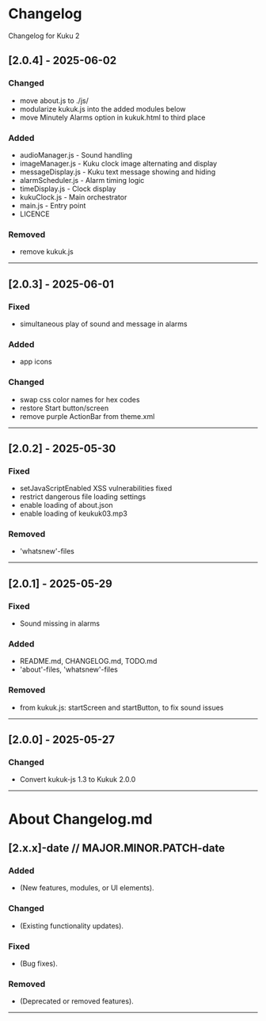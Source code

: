 # Changelog
Changelog for Kuku 2

## [2.0.4] - 2025-06-02
### Changed
- move about.js to ./js/
- modularize kukuk.js into the added modules below
- move Minutely Alarms option in kukuk.html to third place
### Added
- audioManager.js - Sound handling
- imageManager.js - Kuku clock image alternating and display
- messageDisplay.js - Kuku text message showing and hiding
- alarmScheduler.js - Alarm timing logic
- timeDisplay.js - Clock display
- kukuClock.js - Main orchestrator
- main.js - Entry point
- LICENCE
### Removed
- remove kukuk.js

---

## [2.0.3] - 2025-06-01
### Fixed
- simultaneous play of sound and message in alarms
### Added
- app icons
### Changed
- swap css color names for hex codes
- restore Start button/screen
- remove purple ActionBar from theme.xml

---

## [2.0.2] - 2025-05-30
### Fixed
- setJavaScriptEnabled XSS vulnerabilities fixed
- restrict dangerous file loading settings
- enable loading of about.json
- enable loading of keukuk03.mp3
### Removed
- 'whatsnew'-files

---

## [2.0.1] - 2025-05-29
### Fixed
- Sound missing in alarms
### Added
- README.md, CHANGELOG.md, TODO.md
- 'about'-files, 'whatsnew'-files
### Removed
- from kukuk.js: startScreen and startButton, to fix sound issues

---

## [2.0.0] - 2025-05-27
### Changed
- Convert kukuk-js 1.3 to Kukuk 2.0.0

---


# About Changelog.md

## [2.x.x]-date  // MAJOR.MINOR.PATCH-date
### Added
- (New features, modules, or UI elements).
### Changed
- (Existing functionality updates).
### Fixed
- (Bug fixes).
### Removed
- (Deprecated or removed features).

---
